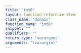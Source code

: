 ```yaml
---
title: "int8"
layout: function-reference-item
class_name: "domain"
function_name: "int8"
snippet: ""
qualifiers: ""
return_type: "varargout"
arguments: "(varargin)"
---
```


<pre class="help-text"></pre>
